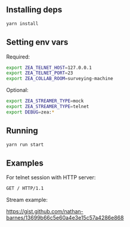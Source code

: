 ## Installing deps

```bash
yarn install
```

## Setting env vars

Required:

```bash
export ZEA_TELNET_HOST=127.0.0.1
export ZEA_TELNET_PORT=23
export ZEA_COLLAB_ROOM=surveying-machine
```

Optional:

```bash
export ZEA_STREAMER_TYPE=mock
export ZEA_STREAMER_TYPE=telnet
export DEBUG=zea:*
```

## Running

```bash
yarn run start
```

## Examples

For telnet session with HTTP server:

```bash
GET / HTTP/1.1
```

Stream example:

https://gist.github.com/nathan-barnes/13699b66c5e60a4e3e15c57a4286e868
